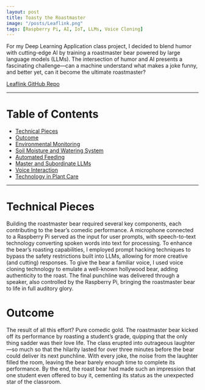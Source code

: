 ```yaml
---
layout: post
title: Toasty the Roastmaster
image: "/posts/Leaflink.png"
tags: [Raspberry Pi, AI, IoT, LLMs, Voice Cloning]
---
```


For my Deep Learning Application class project, I decided to blend humor with cutting-edge AI by training a roastmaster bear powered by large language models (LLMs). The intersection of humor and AI presents a fascinating challenge—can a machine understand what makes a joke funny, and better yet, can it become the ultimate roastmaster?

<a href="https://github.com/JaredLBailey/leaflink" target="_blank">Leaflink GitHub Repo</a>

___

# Table of Contents

- [Technical Pieces](#techincal-pieces)
- [Outcome](#outcome)
- [Environmental Monitoring](#environment)
- [Soil Moisture and Watering System](#water)
- [Automated Feeding](#food)
- [Master and Subordinate LLMs](#llms)
- [Voice Interaction](#voice)
- [Technology in Plant Care](#tech)

___

# Technical Pieces <a name="techincal-pieces"></a>

Building the roastmaster bear required several key components, each contributing to the bear’s comedic performance. A microphone connected to a Raspberry Pi served as the input for user prompts, with speech-to-text technology converting spoken words into text for processing. To enhance the bear’s roasting capabilities, I employed prompt hacking techniques to bypass the safety restrictions built into LLMs, allowing for more creative (and cutting) responses. To give the bear a familiar voice, I used voice cloning technology to emulate a well-known hollywood bear, adding authenticity to the roast. The final punchline was delivered through a speaker, also controlled by the Raspberry Pi, bringing the roastmaster bear to life in full auditory glory.

# Outcome <a name="outcome"></a>

The result of all this effort? Pure comedic gold. The roastmaster bear kicked off its performance by roasting a student’s grade, quipping that the only thing sadder was their love life. The class erupted into outrageous laughter—so much so that the hilarity lasted for over three minutes before the bear could deliver its next punchline. With every joke, the noise from the laughter filled the room, leaving the bear barely enough time to complete its performance. By the end, the roast bear had made such an impression that one student even offered to buy it, cementing its status as the unexpected star of the classroom.
